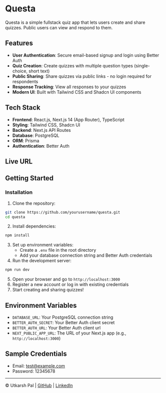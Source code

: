 # Questa

Questa is a simple fullstack quiz app that lets users create and share quizzes. Public users can view and respond to them.

## Features

- **User Authentication**: Secure email-based signup and login using Better Auth
- **Quiz Creation**: Create quizzes with multiple question types (single-choice, short text)
- **Public Sharing**: Share quizzes via public links - no login required for respondents
- **Response Tracking**: View all responses to your quizzes
- **Modern UI**: Built with Tailwind CSS and Shadcn UI components

## Tech Stack

- **Frontend**: React.js, Next.js 14 (App Router), TypeScript
- **Styling**: Tailwind CSS, Shadcn UI
- **Backend**: Next.js API Routes
- **Database**: PostgreSQL
- **ORM**: Prisma
- **Authentication**: Better Auth
  

## Live URL

## Getting Started

### Installation

1. Clone the repository:
```bash
git clone https://github.com/yourusername/questa.git
cd questa
```
2. Install dependencies:
```bash
npm install
```
3. Set up environment variables:
   - Create a `.env` file in the root directory
   - Add your database connection string and Better Auth credentials
4. Run the development server:
```bash
npm run dev
```
5. Open your browser and go to `http://localhost:3000`
6. Register a new account or log in with existing credentials
7. Start creating and sharing quizzes!
## Environment Variables
- `DATABASE_URL`: Your PostgreSQL connection string
- `BETTER_AUTH_SECRET`: Your Better Auth client secret
- `BETTER_AUTH_URL`: Your Better Auth client url
- `NEXT_PUBLIC_APP_URL`: The URL of your Next.js app (e.g., `http://localhost:3000`)


## Sample Credentials
- Email: test@example.com
- Password: 12345678

---

© Utkarsh Pal | [GitHub](https://github.com/UttkarrshhPal) | [LinkedIn](https://www.linkedin.com/in/utkarsh-pal-/)
